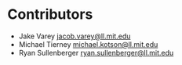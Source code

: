 # Contributors

* Jake Varey [jacob.varey@ll.mit.edu](mailto:jacob.varey@ll.mit.edu)
* Michael Tierney [michael.kotson@ll.mit.edu](mailto:michael.kotson@ll.mit.edu)
* Ryan Sullenberger [ryan.sullenberger@ll.mit.edu](mailto:ryan.sullenberger@ll.mit.edu)
